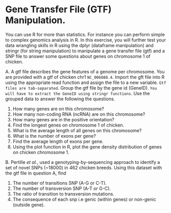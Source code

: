 # Gene Transfer File (GTF) Manipulation.
You can use R for more than statistics. For instance you can perform simple to complex genomics analysis in R. In this exercise, you will further test your data wrangling skills in R using the dplyr (dataframe manipulation) and stringr (for string manipulation) to manipulate a gene transfer file (gtf) and a SNP file to answer some questions about genes on chromosome 1 of chicken.


A. A gtf file describes the gene features of a genome per chromosome. You are provided with a gtf of chicken chr1 `NC_006088.4`. Import the gft file into R using the appropriate read function and assign the file to a new variable. `Gtf files are tab-separated`. Group the gtf file by the gene id (GeneID). `You will have to extract the GeneID using stringr functions`. Use the grouped data to answer the following the questions.
1. How many genes are on this chromosome?
2. How many non-coding RNA (ncRNA) are on this chromosome?
3. How many genes are in the positive orientation?
4. Find the longest genes on chromosome 1 of chicken.
5. What is the average length of all genes on this chromosome?
6. What is the number of exons per gene?
7. Find the average length of exons per gene.
8. Using the plot function in R, plot the gene density distribution of genes on chicken chromosome 1.


B. Pertille _et al._, used a genotyping-by-sequencing approach to identify a set of novel SNPs (~18000) in 462 chicken breeds. Using this dataset with the gtf file in question A, find 
1. The number of transitions SNP (A-G or C-T).
2. The number of transversion SNP (A-T or G-C).
3. The ratio of transition to transversion mutations.
4. The consequence of each snp i.e genic (within genes) or non-genic (outside gene).
